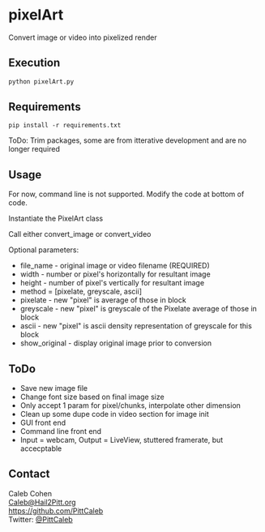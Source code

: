# pixelArt
Convert image or video into pixelized render

## Execution
```bash
python pixelArt.py
```

## Requirements
`pip install -r requirements.txt`

ToDo: Trim packages, some are from itterative development and are no longer required
 
## Usage
For now, command line is not supported.  Modify the code at bottom of code.

Instantiate the PixelArt class

Call either convert_image or convert_video

Optional parameters:
 - file_name - original image or video filename (REQUIRED)
 - width - number or pixel's horizontally for resultant image
 - height - number of pixel's vertically for resultant image
 - method = [pixelate, greyscale, ascii]
 - pixelate - new "pixel" is average of those in block
 - greyscale - new "pixel" is greyscale of the Pixelate average of those in block
 - ascii - new "pixel" is ascii density representation of greyscale for this block
 - show_original - display original image prior to conversion
 
 ## ToDo
  - Save new image file
  - Change font size based on final image size
  - Only accept 1 param for pixel/chunks, interpolate other dimension
  - Clean up some dupe code in video section for image init
  - GUI front end
  - Command line front end
  - Input = webcam, Output = LiveView, stuttered framerate, but accecptable
  

## Contact
Caleb Cohen  
Caleb@Hail2Pitt.org  
https://github.com/PittCaleb  
Twitter: [@PittCaleb](https://www.twitter.com/PittCaleb)
